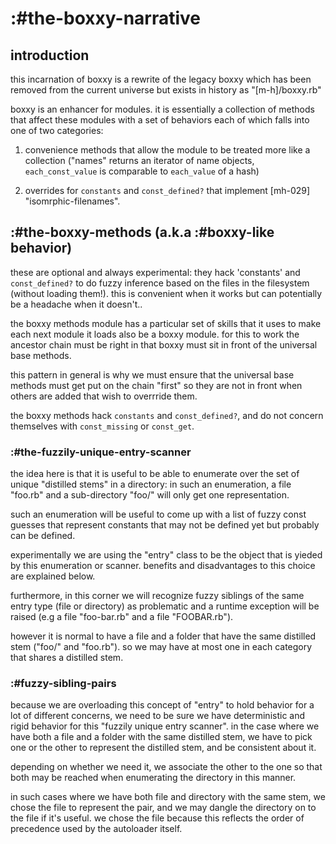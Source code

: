 # :#the-boxxy-narrative

## introduction

this incarnation of boxxy is a rewrite of the legacy boxxy which has been
removed from the current universe but exists in history as "[m-h]/boxxy.rb"

boxxy is an enhancer for modules. it is essentially a collection of methods
that affect these modules with a set of behaviors each of which falls into
one of two categories:

1) convenience methods that allow the module to be treated more like a
   collection ("names" returns an iterator of name objects,
  `each_const_value` is comparable to `each_value` of a hash)

2) overrides for `constants` and `const_defined?` that implement
   [mh-029] "isomrphic-filenames".


## :#the-boxxy-methods (a.k.a :#boxxy-like behavior)

these are optional and always experimental: they hack 'constants' and
`const_defined?` to do fuzzy inference based on the files in the filesystem
(without loading them!). this is convenient when it works but can potentially
be a headache when it doesn't..

the boxxy methods module has a particular set of skills that it uses to make
each next module it loads also be a boxxy module. for this to work the
ancestor chain must be right in that boxxy must sit in front of the universal
base methods.

this pattern in general is why we must ensure that the universal base methods
must get put on the chain "first" so they are not in front when others are
added that wish to overrride them.

the boxxy methods hack `constants` and `const_defined?`, and do not concern
themselves with `const_missing` or `const_get`.


### :#the-fuzzily-unique-entry-scanner

the idea here is that it is useful to be able to enumerate over the set
of unique "distilled stems" in a directory: in such an enumeration, a file
"foo.rb" and a sub-directory "foo/" will only get one representation.

such an enumeration will be useful to come up with a list of fuzzy const
guesses that represent constants that may not be defined yet but probably
can be defined.

experimentally we are using the "entry" class to be the object that is
yieded by this enumeration or scanner. benefits and disadvantages to this
choice are explained below.

furthermore, in this corner we will recognize fuzzy siblings of the same
entry type (file or directory) as problematic and a runtime exception
will be raised (e.g a file "foo-bar.rb" and a file "FOOBAR.rb").

however it is normal to have a file and a folder that have the same distilled
stem ("foo/" and "foo.rb"). so we may have at most one in each category that
shares a distilled stem.


### :#fuzzy-sibling-pairs

because we are overloading this concept of "entry" to hold behavior for a lot
of different concerns, we need to be sure we have deterministic and rigid
behavior for this "fuzzily unique entry scanner". in the case where we have
both a file and a folder with the same distilled stem, we have to pick one
or the other to represent the distilled stem, and be consistent about it.

depending on whether we need it, we associate the other to the one so that
both may be reached when enumerating the directory in this manner.

in such cases where we have both file and directory with the same stem,
we chose the file to represent the pair, and we may dangle the directory
on to the file if it's useful. we chose the file because this reflects the
order of precedence used by the autoloader itself.
